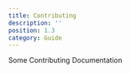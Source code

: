 ```yaml
---
title: Contributing
description: ''
position: 1.3
category: Guide
---
```


Some Contributing Documentation